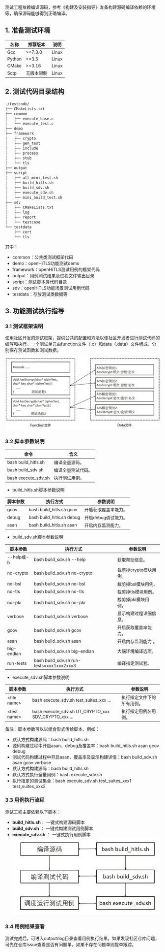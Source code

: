 测试工程依赖编译源码，参考《构建及安装指导》准备构建源码编译依赖的环境等，确保源码能够得到正确编译。

## 1. 准备测试环境

| **名称** | **推荐版本** | **说明**                                            |
| -------- | ------------ | --------------------------------------------------- |
| Gcc      | >=7.3.0        | Linux                                               |
| Python   | >=3.5          | Linux                                               |
| CMake    | >=3.16         | Linux                                               |
| Sctp    | 无版本限制         | Linux                                               |

## 2. 测试代码目录结构

```
./testcode/
├── CMakeLists.txt
├── common
│   ├── execute_base.c
│   └── execute_test.c
├── demo
├── framework
│   ├── crypto
│   ├── gen_test
│   ├── include
│   ├── process
│   ├── stub
│   └── tls
├── output
├── script
│   ├── all_mini_test.sh
│   ├── build_hitls.sh
│   ├── build_sdv.sh
│   ├── execute_sdv.sh
│   └── mini_build_test.sh
├── sdv
│   ├── CMakeLists.txt
│   ├── log
│   ├── report
│   └── testcase
└── testdata
    ├── cert
    └── tls
```

其中：

- common：公共类测试框架代码
- demo：openHiTLS功能测试demo
- framework：openHiTLS测试用例的框架代码
- output：用例测试结果及过程文件输出目录
- script：测试脚本类代码目录
- sdv：openHiTLS功能场景测试用例代码
- testdata：存放测试类数据等

## 3. 功能测试执行指导

### 3.1 测试框架说明

使用社区开发的测试框架，提供公共的配置和方法以便社区开发者进行测试代码的编写和执行。一个测试单元由function文件（.c）和data（.data）文件组成，分别保存测试函数和测试数据。

![image](../images/User%20Guide/Test%20Guide_figures/TestFrameworkDescription.png)

### 3.2 脚本参数说明

| **命令**                    | **含义**                                                     |
| --------------------------- | ------------------------------------------------------------ |
| bash build_hitls.sh                 | 编译全量源码。                                                 |
| bash build_sdv.sh        | 编译全量测试代码。                   |
| bash execute_sdv.sh | 执行测试用例。 |

- build_hitls.sh脚本参数说明

| **脚本参数** |**执行方式**   |    **参数说明**                                        |
| -------- | ------------ | --------------------------------------------------- |
| gcov     |  bash build_hitls.sh gcov |开启获取覆盖率能力。         |
| debug | bash build_hitls.sh debug          |开启debug调试能力。                 |
| asan    | bash build_hitls.sh asan         |开启内存监测能力。         |

- build_sdv.sh脚本参数说明

| **脚本参数** |  **执行方式**  |  **参数说明**                                         |
| -------- | ------------ | --------------------------------------------------- |
| --help或-h     |  bash build_sdv.sh --help |获取帮助信息。        |
| no-crypto    | bash build_sdv.sh no-crypto         |裁剪掉crypto模块用例。        |
| no-bsl    | bash build_sdv.sh no-bsl         | 裁剪掉bsl模块用例。        |
| no-tls    | bash build_sdv.sh no-tls         | 裁剪掉tls模块用例。        |
| no-pki    | bash build_sdv.sh no-pki         | 裁剪掉pki模块用例。        |
| verbose    |bash build_sdv.sh verbose          |显示构建过程详细信息。         |
| gcov     |  bash build_sdv.sh gcov  | 开启获取覆盖率能力。       |
| asan    | bash build_sdv.sh asan         | 开启内存监测能力 。       |
| big-endian    |bash build_sdv.sh big-endian          | 大端环境编译选项。        |
| run-tests    | bash build_sdv.sh run-tests=xxx1xxx2xxx3 |   编译指定测试套。        |

- execute_sdv.sh脚本参数说明

| **脚本参数** |  **执行方式**| **参数说明**                                            |
| -------- | ------------ | --------------------------------------------------- |
| \<file name\>    |  bash execute_sdv.sh test_suites_xxx ...  | 执行指定文件下的所有用例。 |
| \<test name\> | bash execute_sdv.sh UT_CRYPTO_xxx SDV_CRYPTO_xxx ...      |执行指定用例名用例。  |

备注：脚本参数可以以组合形式传给脚本，例如：

- 默认方式构建源码：bash build_hitls.sh
- 源码构建过程中开启asan、debug及覆盖率：bash build_hitls.sh asan gcov debug
- 测试代码构建过程中开启asan、覆盖率及显示构建详情：bash build_sdv.sh asan gcov verbose
- 默认方式构建源码：bash build_hitls.sh
- 默认方式执行全量用例：bash execute_sdv.sh
- 执行指定的测试集合：bash execute_sdv.sh test_suites_xxx1 test_suites_xxx2

### 3.3 用例执行流程

测试工程主要依赖以下脚本：

- **build_hitls.sh**：    一键式构建源码脚本
- **build_sdv.sh** ：   一键式构建测试用例脚本
- **execute_sdv.sh**  ：  一键式执行用例脚本
  ![image](../images/User%20Guide/Test%20Guide_figures/TestCaseExecutionProcess.png)

### 3.4 用例结果查看

测试完成后，可进入output/log目录查看用例执行结果。如果发现社区仓库问题，可先在仓库issue查看是否有问题单，如果不存在问题单则提单跟踪。


